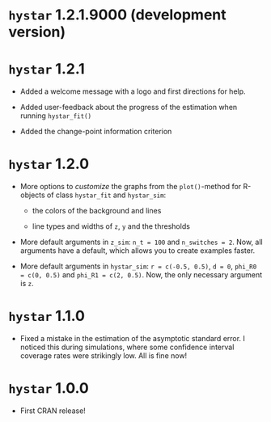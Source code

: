 # `hystar` 1.2.1.9000 (development version)

# `hystar` 1.2.1

* Added a welcome message with a logo and first directions for help.

* Added user-feedback about the progress of the estimation when running `hystar_fit()`

* Added the change-point information criterion

# `hystar` 1.2.0

* More options to *customize* the graphs from the `plot()`-method for R-objects of class `hystar_fit` and `hystar_sim`:

  - the colors of the background and lines
  
  - line types and widths of `z`, `y` and the thresholds

* More default arguments in `z_sim`: `n_t = 100` and `n_switches = 2`. Now, all arguments have a default, which allows you to create examples faster.

* More default arguments in `hystar_sim`: `r = c(-0.5, 0.5)`, `d = 0`, `phi_R0 = c(0, 0.5)` and `phi_R1 = c(2, 0.5)`. Now, the only necessary argument is `z`.

# `hystar` 1.1.0

* Fixed a mistake in the estimation of the asymptotic standard error. I noticed this during simulations, where some confidence interval coverage rates were strikingly low. All is fine now!

# `hystar` 1.0.0

* First CRAN release!


